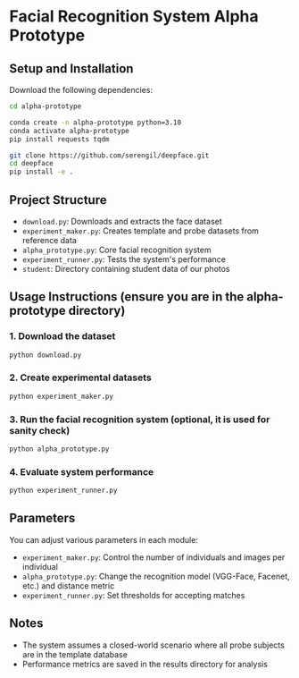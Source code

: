 # Facial Recognition System Alpha Prototype

## Setup and Installation

Download the following dependencies:
```bash
cd alpha-prototype

conda create -n alpha-prototype python=3.10
conda activate alpha-prototype
pip install requests tqdm

git clone https://github.com/serengil/deepface.git
cd deepface
pip install -e .
```

## Project Structure
- `download.py`: Downloads and extracts the face dataset
- `experiment_maker.py`: Creates template and probe datasets from reference data
- `alpha_prototype.py`: Core facial recognition system
- `experiment_runner.py`: Tests the system's performance
- `student`: Directory containing student data of our photos

## Usage Instructions (ensure you are in the alpha-prototype directory)

### 1. Download the dataset
```bash
python download.py
```

### 2. Create experimental datasets
```bash
python experiment_maker.py
```

### 3. Run the facial recognition system (optional, it is used for sanity check)
```bash
python alpha_prototype.py 
```

### 4. Evaluate system performance
```bash
python experiment_runner.py
```

## Parameters

You can adjust various parameters in each module:

- `experiment_maker.py`: Control the number of individuals and images per individual
- `alpha_prototype.py`: Change the recognition model (VGG-Face, Facenet, etc.) and distance metric
- `experiment_runner.py`: Set thresholds for accepting matches

## Notes
- The system assumes a closed-world scenario where all probe subjects are in the template database
- Performance metrics are saved in the results directory for analysis
